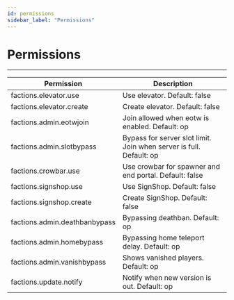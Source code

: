 ```yaml
---
id: permissions
sidebar_label: "Permissions"
---
```


# Permissions

***

| Permission                    | Description                                                         |
| ----------------------------- | ------------------------------------------------------------------- |
| factions.elevator.use         | Use elevator. Default: false                                        |
| factions.elevator.create      | Create elevator. Default: false                                     |
| factions.admin.eotwjoin       | Join allowed when eotw is enabled. Default: op                      |
| factions.admin.slotbypass     | Bypass for server slot limit. Join when server is full. Default: op |
| factions.crowbar.use          | Use crowbar for spawner and end portal. Default: false              |
| factions.signshop.use         | Use SignShop. Default: false                                        |
| factions.signshop.create      | Create SignShop. Default: false                                     |
| factions.admin.deathbanbypass | Bypassing deathban. Default: op                                     |
| factions.admin.homebypass     | Bypassing home teleport delay. Default: op                          |
| factions.admin.vanishbypass   | Shows vanished players.  Default: op                                |
| factions.update.notify        | Notify when new version is out. Default: op                         |


